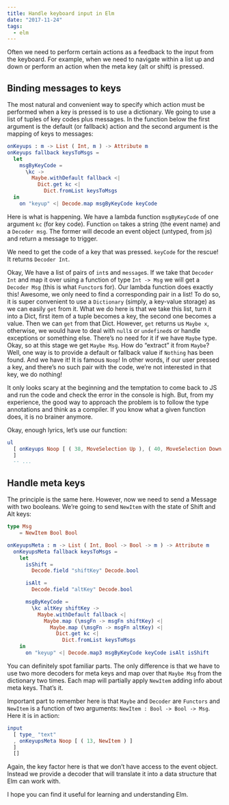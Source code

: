 ```yaml
---
title: Handle keyboard input in Elm
date: "2017-11-24"
tags:
  - elm
---
```


Often we need to perform certain actions as a feedback to the input from the keyboard. For example, when we need to navigate within a list up and down or perform an action when the meta key (alt or shift) is pressed.

## Binding messages to keys

The most natural and convenient way to specify which action must be performed when a key is pressed is to use a dictionary. We going to use a list of tuples of key codes plus messages. In the function below the first argument is the default (or fallback) action and the second argument is the mapping of keys to messages:

```elm
onKeyups : m -> List ( Int, m ) -> Attribute m
onKeyups fallback keysToMsgs =
  let
    msgByKeyCode =
      \kc ->
        Maybe.withDefault fallback <|
          Dict.get kc <|
            Dict.fromList keysToMsgs
  in
    on "keyup" <| Decode.map msgByKeyCode keyCode
```

Here is what is happening. We have a lambda function `msgByKeyCode` of one argument `kc` (for key code). Function `on` takes a string (the event name) and a `Decoder msg`. The former will decode an event object (untyped, from js) and return a message to trigger.

We need to get the code of a key that was pressed. `keyCode` for the rescue! It returns `Decoder Int`.

Okay, We have a list of pairs of `int`s and `message`s. If we take that `Decoder Int` and map it over using a function of type `Int -> Msg` we will get a `Decoder Msg` (this is what `Functor`s for). Our lambda function does exactly this! Awesome, we only need to find a corresponding pair in a list! To do so, it is super convenient to use a `Dictionary` (simply, a key-value storage) as we can easily `get` from it. What we do here is that we take this list, turn it into a Dict, first item of a tuple becomes a key, the second one becomes a value. Then we can `get` from that Dict. However, `get` returns us `Maybe x`, otherwise, we would have to deal with `null`s or `undefined`s or handle exceptions or something else. There’s no need for it if we have `Maybe` type. Okay, so at this stage we get `Maybe Msg`. How do “extract” it from `Maybe`? Well, one way is to provide a default or fallback value if `Nothing` has been found. And we have it! It is famous `Noop`! In other words, if our user pressed a key, and there’s no such pair with the code, we’re not interested in that key, we do nothing!

It only looks scary at the beginning and the temptation to come back to JS and run the code and check the error in the console is high. But, from my experience, the good way to approach the problem is to follow the type annotations and think as a compiler. If you know what a given function does, it is no brainer anymore.

Okay, enough lyrics, let’s use our function:

```elm
ul
  [ onKeyups Noop [ ( 38, MoveSelection Up ), ( 40, MoveSelection Down ) ]
  ]
  -- ...
```

## Handle meta keys

The principle is the same here. However, now we need to send a Message with two booleans. We’re going to send `NewItem` with the state of Shift and Alt keys:

```elm
type Msg
    = NewItem Bool Bool

onKeyupsMeta : m -> List ( Int, Bool -> Bool -> m ) -> Attribute m
  onKeyupsMeta fallback keysToMsgs =
    let
      isShift =
        Decode.field "shiftKey" Decode.bool

      isAlt =
        Decode.field "altKey" Decode.bool

      msgByKeyCode =
        \kc altKey shiftKey ->
          Maybe.withDefault fallback <|
            Maybe.map (\msgFn -> msgFn shiftKey) <|
              Maybe.map (\msgFn -> msgFn altKey) <|
                Dict.get kc <|
                  Dict.fromList keysToMsgs
    in
      on "keyup" <| Decode.map3 msgByKeyCode keyCode isAlt isShift
```

You can definitely spot familiar parts. The only difference is that we have to use two more decoders for meta keys and map over that `Maybe Msg` from the dictionary two times. Each map will partially apply `NewItem` adding info about meta keys. That’s it.

Important part to remember here is that `Maybe` and `Decoder` are `Functors` and `NewItem` is a function of two arguments: `NewItem : Bool -> Bool -> Msg`. Here it is in action:

```elm
input
  [ type_ "text"
  , onKeyupsMeta Noop [ ( 13, NewItem ) ]
  ]
  []
```

Again, the key factor here is that we don’t have access to the event object. Instead we provide a decoder that will translate it into a data structure that Elm can work with.

I hope you can find it useful for learning and understanding Elm.
